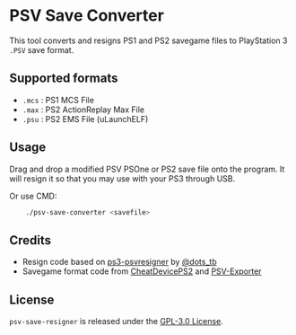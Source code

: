 # PSV Save Converter

This tool converts and resigns PS1 and PS2 savegame files to PlayStation 3 `.PSV` save format.

## Supported formats

- `.mcs` : PS1 MCS File
- `.max` : PS2 ActionReplay Max File
- `.psu` : PS2 EMS File (uLaunchELF)

## Usage

Drag and drop a modified PSV PSOne or PS2 save file onto the program. It will resign it so that you may use with your PS3 through USB.

Or use CMD:
```bash
	./psv-save-converter <savefile>
```

## Credits

- Resign code based on [ps3-psvresigner](https://github.com/dots-tb/ps3-psvresigner) by [@dots_tb](https://github.com/dots-tb)
- Savegame format code from [CheatDevicePS2](https://github.com/root670/CheatDevicePS2) and [PSV-Exporter](https://github.com/PMStanley/PSV-Exporter)
 
## License

`psv-save-resigner` is released under the [GPL-3.0 License](./LICENSE).
